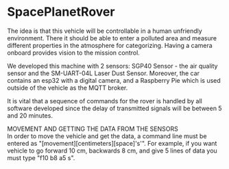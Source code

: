 # SpacePlanetRover
The idea is that this vehicle will be controllable in a human unfriendly environment. There it  should be able to enter a polluted area and 
measure different properties in the atmosphere  for categorizing. Having a camera onboard provides vision to the mission control. 

We developed this machine with 2 sensors: SGP40 Sensor - the air quality sensor and the SM-UART-04L Laser Dust Sensor. Moreover, the car contains an 
esp32 with a digital camera, and a Raspberry Pie which is used outside of the vehicle as the MQTT broker.

It is vital that a sequence of commands for the rover is handled by all software developed since the delay of transmitted signals will be between 5
and 20 minutes.  

MOVEMENT AND GETTING THE DATA FROM THE SENSORS <br>
In order to move the vehicle and get the data, a command line must be entered as "[movement][centimeters][space]'s'". For example, if you want vehicle to go forward 10 cm, backwards 8 cm, and give 5 lines of data you must type "f10 b8 a5 s".

 
